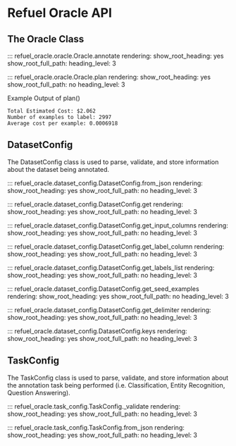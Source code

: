 # Refuel Oracle API




## __The Oracle Class__

::: refuel_oracle.oracle.Oracle.annotate
    rendering:
        show_root_heading: yes
        show_root_full_path: 
        heading_level: 3

::: refuel_oracle.oracle.Oracle.plan
    rendering:
        show_root_heading: yes
        show_root_full_path: no
        heading_level: 3

Example Output of plan()

    Total Estimated Cost: $2.062
    Number of examples to label: 2997
    Average cost per example: 0.0006918


## __DatasetConfig__

The DatasetConfig class is used to parse, validate, and store information about the dataset being annotated.


::: refuel_oracle.dataset_config.DatasetConfig.from_json
    rendering:
        show_root_heading: yes
        show_root_full_path: no
        heading_level: 3

::: refuel_oracle.dataset_config.DatasetConfig.get
    rendering:
        show_root_heading: yes
        show_root_full_path: no
        heading_level: 3

::: refuel_oracle.dataset_config.DatasetConfig.get_input_columns
    rendering:
        show_root_heading: yes
        show_root_full_path: no
        heading_level: 3

::: refuel_oracle.dataset_config.DatasetConfig.get_label_column
    rendering:
        show_root_heading: yes
        show_root_full_path: no
        heading_level: 3

::: refuel_oracle.dataset_config.DatasetConfig.get_labels_list
    rendering:
        show_root_heading: yes
        show_root_full_path: no
        heading_level: 3

::: refuel_oracle.dataset_config.DatasetConfig.get_seed_examples
    rendering:
        show_root_heading: yes
        show_root_full_path: no
        heading_level: 3

::: refuel_oracle.dataset_config.DatasetConfig.get_delimiter
    rendering:
        show_root_heading: yes
        show_root_full_path: no
        heading_level: 3

::: refuel_oracle.dataset_config.DatasetConfig.keys
    rendering:
        show_root_heading: yes
        show_root_full_path: no
        heading_level: 3

## __TaskConfig__

The TaskConfig class is used to parse, validate, and store information about the annotation task being performed (i.e. Classification, Entity Recognition, Question Answering).

::: refuel_oracle.task_config.TaskConfig._validate
    rendering:
        show_root_heading: yes
        show_root_full_path: no
        heading_level: 3

::: refuel_oracle.task_config.TaskConfig.from_json
    rendering:
        show_root_heading: yes
        show_root_full_path: no
        heading_level: 3
